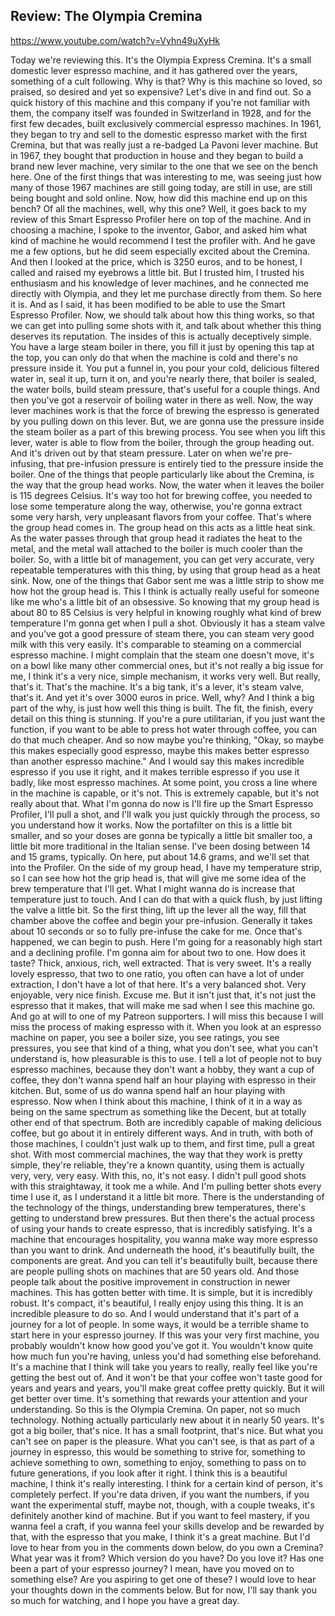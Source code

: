 ## Review: The Olympia Cremina

<https://www.youtube.com/watch?v=Vyhn49uXyHk>

Today we're reviewing this.
It's the Olympia Express Cremina.
It's a small domestic
lever espresso machine,
and it has gathered over the years,
something of a cult following.
Why is that?
Why is this machine so
loved, so praised, so desired
and yet so expensive?
Let's dive in and find out.
So a quick history of this
machine and this company
if you're not familiar with them,
the company itself was founded
in Switzerland in 1928,
and for the first few decades,
built exclusively commercial
espresso machines.
In 1961, they began to try and sell
to the domestic espresso
market with the first Cremina,
but that was really just
a re-badged La Pavoni lever machine.
But in 1967, they bought
that production in house
and they began to build a
brand new lever machine,
very similar to the one that
we see on the bench here.
One of the first things
that was interesting to me,
was seeing just how many
of those 1967 machines
are still going today, are still in use,
are still being bought and sold online.
Now, how did this machine
end up on this bench?
Of all the machines, well, why this one?
Well, it goes back to my review
of this Smart Espresso Profiler
here on top of the machine.
And in choosing a machine, I
spoke to the inventor, Gabor,
and asked him what kind of machine
he would recommend I
test the profiler with.
And he gave me a few options,
but he did seem especially
excited about the Cremina.
And then I looked at the
price, which is 3250 euros,
and to be honest,
I called and raised my
eyebrows a little bit.
But I trusted him, I
trusted his enthusiasm
and his knowledge of lever machines,
and he connected me directly with Olympia,
and they let me purchase
directly from them.
So here it is.
And as I said, it has been modified
to be able to use the
Smart Espresso Profiler.
Now, we should talk about
how this thing works,
so that we can get into
pulling some shots with it,
and talk about whether this
thing deserves its reputation.
The insides of this is
actually deceptively simple.
You have a large steam boiler in there,
you fill it just by opening
this tap at the top,
you can only do that
when the machine is cold
and there's no pressure inside it.
You put a funnel in,
you pour your cold,
delicious filtered water in,
seal it up, turn it on,
and you're nearly there,
that boiler is sealed, the water boils,
build steam pressure,
that's useful for a couple things.
And then you've got a
reservoir of boiling water
in there as well.
Now, the way lever machines work
is that the force of brewing the espresso
is generated by you
pulling down on this lever.
But, we are gonna use the
pressure inside the steam boiler
as a part of this brewing process.
You see when you lift this lever,
water is able to flow from the boiler,
through the group heading out.
And it's driven out by
that steam pressure.
Later on when we're pre-infusing,
that pre-infusion
pressure is entirely tied
to the pressure inside the boiler.
One of the things that
people particularly like
about the Cremina, is the way
that the group head works.
Now, the water when it leaves the boiler
is 115 degrees Celsius.
It's way too hot for brewing coffee,
you needed to lose some
temperature along the way,
otherwise, you're gonna extract
some very harsh, very unpleasant
flavors from your coffee.
That's where the group head comes in.
The group head on this
acts as a little heat sink.
As the water passes
through that group head
it radiates the heat to the metal,
and the metal wall attached to the boiler
is much cooler than the boiler.
So, with a little bit of management,
you can get very accurate,
very repeatable temperatures
with this thing,
by using that group head as a heat sink.
Now, one of the things that Gabor sent me
was a little strip to show
me how hot the group head is.
This I think is actually really
useful for someone like me
who's a little bit of an obsessive.
So knowing that my group head
is about 80 to 85 Celsius
is very helpful in knowing
roughly what kind of brew temperature
I'm gonna get when I pull a shot.
Obviously it has a steam valve
and you've got a good
pressure of steam there,
you can steam very good
milk with this very easily.
It's comparable to steaming
on a commercial espresso machine.
I might complain that the
steam one doesn't move,
it's on a bowl like many
other commercial ones,
but it's not really a big issue for me,
I think it's a very
nice, simple mechanism,
it works very well.
But really, that's it.
That's the machine.
It's a big tank, it's a lever,
it's steam valve, that's it.
And yet it's over 3000 euros in price.
Well, why?
And I think a big part of the why,
is just how well this thing is built.
The fit, the finish, every
detail on this thing is stunning.
If you're a pure utilitarian,
if you just want the function,
if you want to be able to
press hot water through coffee,
you can do that much cheaper.
And so now maybe you're thinking,
"Okay, so maybe this makes
especially good espresso,
maybe this makes better espresso
than another espresso machine."
And I would say this
makes incredible espresso
if you use it right,
and it makes terrible
espresso if you use it badly,
like most espresso machines.
At some point, you cross a line
where in the machine is
capable, or it's not.
This is extremely capable,
but it's not really about that.
What I'm gonna do now
is I'll fire up the
Smart Espresso Profiler,
I'll pull a shot,
and I'll walk you just
quickly through the process,
so you understand how it works.
Now the portafilter on this
is a little bit smaller,
and so your doses
are gonna be typically a
little bit smaller too,
a little bit more traditional
in the Italian sense.
I've been dosing between
14 and 15 grams, typically.
On here, put about 14.6 grams,
and we'll set that into the Profiler.
On the side of my group head,
I have my temperature strip,
so I can see how hot the grip head is,
that will give me some idea
of the brew temperature that I'll get.
What I might wanna do is increase
that temperature just to touch.
And I can do that with a quick flush,
by just lifting the valve a little bit.
So the first thing, lift
up the lever all the way,
fill that chamber above the coffee
and begin your pre-infusion.
Generally it takes about 10 seconds or so
to fully pre-infuse the cake for me.
Once that's happened,
we can begin to push.
Here I'm going for a reasonably high start
and a declining profile.
I'm gonna aim for about two to one.
How does it taste?
Thick, anxious, rich, well extracted.
That is very sweet.
It's a really lovely espresso,
that two to one ratio,
you often can have a
lot of under extraction,
I don't have a lot of that here.
It's a very balanced shot.
Very enjoyable, very nice finish.
Excuse me.
But it isn't just that,
it's not just the espresso that it makes,
that will make me sad when
I see this machine go.
And go at will to one of
my Patreon supporters.
I will miss this because
I will miss the process
of making espresso with it.
When you look at an
espresso machine on paper,
you see a boiler size, you see
ratings, you see pressures,
you see that kind of a thing,
what you don't see, what
you can't understand is,
how pleasurable is this to use.
I tell a lot of people not
to buy espresso machines,
because they don't want a hobby,
they want a cup of coffee,
they don't wanna spend half an hour
playing with espresso in their kitchen.
But, some of us do
wanna spend half an hour
playing with espresso.
Now when I think about this machine,
I think of it in a way
as being on the same spectrum
as something like the Decent,
but at totally other end of that spectrum.
Both are incredibly capable
of making delicious coffee,
but go about it in
entirely different ways.
And in truth, with both of those machines,
I couldn't just walk up to them,
and first time, pull a great shot.
With most commercial machines,
the way that they work is
pretty simple, they're reliable,
they're a known quantity,
using them is actually
very, very, very easy.
With this, no, it's not easy.
I didn't pull good shots
with this straightaway,
it took me a while.
And I'm pulling better
shots every time I use it,
as I understand it a little bit more.
There is the understanding of
the technology of the things,
understanding brew temperatures,
there's getting to
understand brew pressures.
But then there's the actual process
of using your hands to create espresso,
that is incredibly satisfying.
It's a machine that
encourages hospitality,
you wanna make way more
espresso than you want to drink.
And underneath the hood,
it's beautifully built,
the components are great.
And you can tell it's beautifully built,
because there are people
pulling shots on machines
that are 50 years old.
And those people talk about
the positive improvement
in construction in newer machines.
This has gotten better with time.
It is simple, but it is incredibly robust.
It's compact, it's beautiful,
I really enjoy using this thing.
It is an incredible pleasure to do so.
And I would understand
that it's part of a journey
for a lot of people.
In some ways, it would be a
terrible shame to start here
in your espresso journey.
If this was your very first machine,
you probably wouldn't know
how good you've got it.
You wouldn't know quite
how much fun you're having,
unless you'd had
something else beforehand.
It's a machine that I
think will take you years
to really, really feel like
you're getting the best out of.
And it won't be that your
coffee won't taste good
for years and years and years,
you'll make great coffee pretty quickly.
But it will get better over time.
It's something that rewards your attention
and your understanding.
So this is the Olympia Cremina.
On paper, not so much technology.
Nothing actually particularly new about it
in nearly 50 years.
It's got a big boiler, that's nice.
It has a small footprint, that's nice.
But what you can't see
on paper is the pleasure.
What you can't see,
is that as part of a journey in espresso,
this would be something to strive for,
something to achieve something
to own, something to enjoy,
something to pass on
to future generations,
if you look after it right.
I think this is a beautiful machine,
I think it's really interesting.
I think for a certain kind of person,
it's completely perfect.
If you're data driven,
if you want the numbers,
if you want the experimental stuff,
maybe not, though, with a couple tweaks,
it's definitely another kind of machine.
But if you want to feel mastery,
if you wanna feel a craft,
if you wanna feel your skills develop
and be rewarded by that, with
the espresso that you make,
I think it's a great machine.
But I'd love to hear from you
in the comments down below,
do you own a Cremina?
What year was it from?
Which version do you have?
Do you love it?
Has one been a part of
your espresso journey?
I mean, have you moved
on to something else?
Are you aspiring to get one of these?
I would love to hear your thoughts
down in the comments below.
But for now, I'll say thank
you so much for watching,
and I hope you have a great day.

